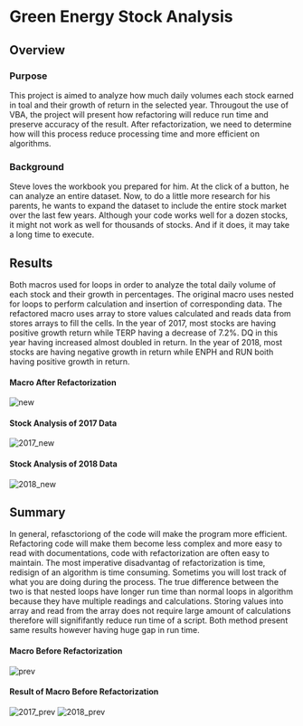 # Green Energy Stock Analysis

## Overview
### Purpose
This project is aimed to analyze how much daily volumes each stock earned in toal and their growth of return in the selected year. Througout the use of VBA, the project will present how refactoring will reduce run time and preserve accuracy of the result. After refactorization, we need to determine how will this process reduce processing time and more efficient on algorithms.

### Background
Steve loves the workbook you prepared for him. At the click of a button, he can analyze an entire dataset. Now, to do a little more research for his parents, he wants to expand the dataset to include the entire stock market over the last few years. Although your code works well for a dozen stocks, it might not work as well for thousands of stocks. And if it does, it may take a long time to execute.

## Results
Both macros used for loops in order to analyze the total daily volume of each stock and their growth in percentages. The original macro uses nested for loops to perform calculation and insertion of corresponding data. The refactored macro uses array to store values calculated and reads data from stores arrays to fill the cells. In the year of 2017, most stocks are having positive growth return while TERP having a decrease of 7.2%. DQ in this year having increased almost doubled in return. In the year of 2018, most stocks are having negative growth in return while ENPH and RUN boith having positive growth in return.
<br>

#### Macro After Refactorization
![new]()
#### Stock Analysis of 2017 Data
![2017_new](https://github.com/WilliamBHW/UT-DATA-BOOT-CAMP/blob/main/Module2_Challenge%20(stocks-analysis)/Resources/VBA_Challenge_2017.png)
#### Stock Analysis of 2018 Data
![2018_new](https://github.com/WilliamBHW/UT-DATA-BOOT-CAMP/blob/main/Module2_Challenge%20(stocks-analysis)/Resources/VBA_Challenge_2018.png)

## Summary
In general, refasctoriong of the code will make the program more efficient. Refactoring code will make them become less complex and more easy to read with documentations, code with refactorization are often easy to maintain. The most imperative disadvantag of refactorization is time, redisign of an algorithm is time consuming. Sometims you will lost track of what you are doing during the process.
The true difference between the two is that nested loops have longer run time than normal loops in algorithm because they have multiple readings and calculations. Storing values into array and read from the array does not require large amount of calculations therefore will signififantly reduce run time of a script. Both method present same results however having huge gap in run time.
#### Macro Before Refactorization
![prev]()
#### Result of Macro Before Refactorization
![2017_prev](https://github.com/WilliamBHW/UT-DATA-BOOT-CAMP/blob/main/Module2_Challenge%20(stocks-analysis)/Resources/2017_prev.png)
![2018_prev](https://github.com/WilliamBHW/UT-DATA-BOOT-CAMP/blob/main/Module2_Challenge%20(stocks-analysis)/Resources/2018_prev.png)
